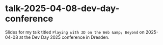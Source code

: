 # talk-2025-04-08-dev-day-conference
Slides for my talk titled `Playing with 3D on the Web &amp; Beyond` on 2025-04-08 at the Dev Day 2025 conference in Dresden.
